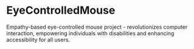 # EyeControlledMouse
Empathy-based eye-controlled mouse project - revolutionizes computer interaction, empowering individuals with disabilities and enhancing accessibility for all users.
